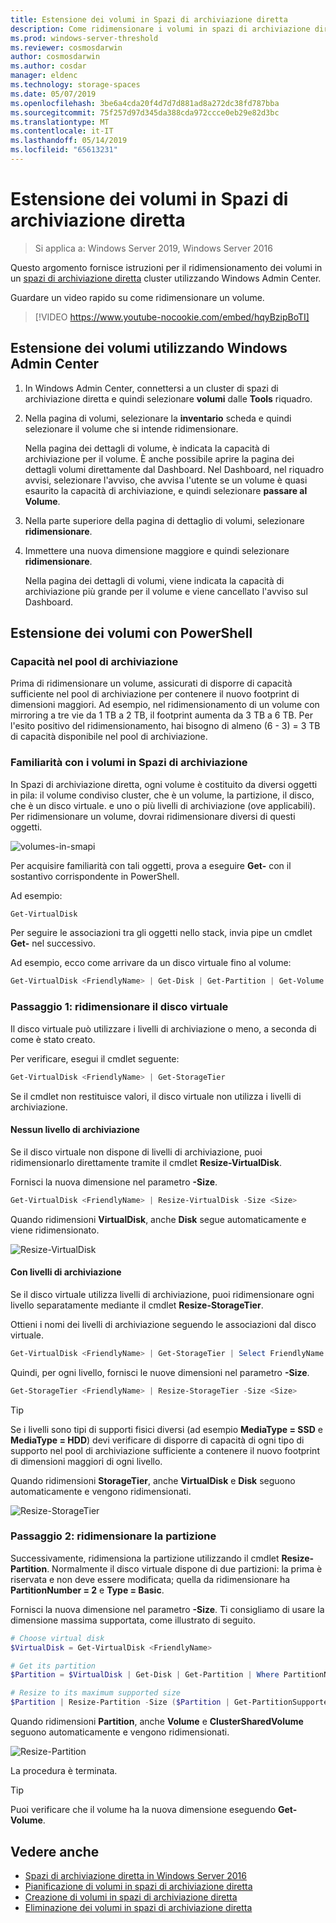 ```yaml
---
title: Estensione dei volumi in Spazi di archiviazione diretta
description: Come ridimensionare i volumi in spazi di archiviazione diretta tramite Windows Admin Center e PowerShell.
ms.prod: windows-server-threshold
ms.reviewer: cosmosdarwin
author: cosmosdarwin
ms.author: cosdar
manager: eldenc
ms.technology: storage-spaces
ms.date: 05/07/2019
ms.openlocfilehash: 3be6a4cda20f4d7d7d881ad8a272dc38fd787bba
ms.sourcegitcommit: 75f257d97d345da388cda972ccce0eb29e82d3bc
ms.translationtype: MT
ms.contentlocale: it-IT
ms.lasthandoff: 05/14/2019
ms.locfileid: "65613231"
---
```

# <a name="extending-volumes-in-storage-spaces-direct"></a>Estensione dei volumi in Spazi di archiviazione diretta
> Si applica a: Windows Server 2019, Windows Server 2016

Questo argomento fornisce istruzioni per il ridimensionamento dei volumi in un [spazi di archiviazione diretta](storage-spaces-direct-overview.md) cluster utilizzando Windows Admin Center.

Guardare un video rapido su come ridimensionare un volume.

> [!VIDEO https://www.youtube-nocookie.com/embed/hqyBzipBoTI]

## <a name="extending-volumes-using-windows-admin-center"></a>Estensione dei volumi utilizzando Windows Admin Center

1. In Windows Admin Center, connettersi a un cluster di spazi di archiviazione diretta e quindi selezionare **volumi** dalle **Tools** riquadro.
2. Nella pagina di volumi, selezionare la **inventario** scheda e quindi selezionare il volume che si intende ridimensionare.

    Nella pagina dei dettagli di volume, è indicata la capacità di archiviazione per il volume. È anche possibile aprire la pagina dei dettagli volumi direttamente dal Dashboard. Nel Dashboard, nel riquadro avvisi, selezionare l'avviso, che avvisa l'utente se un volume è quasi esaurito la capacità di archiviazione, e quindi selezionare **passare al Volume**.

4. Nella parte superiore della pagina di dettaglio di volumi, selezionare **ridimensionare**.
5. Immettere una nuova dimensione maggiore e quindi selezionare **ridimensionare**.

    Nella pagina dei dettagli di volumi, viene indicata la capacità di archiviazione più grande per il volume e viene cancellato l'avviso sul Dashboard.

## <a name="extending-volumes-using-powershell"></a>Estensione dei volumi con PowerShell

### <a name="capacity-in-the-storage-pool"></a>Capacità nel pool di archiviazione

Prima di ridimensionare un volume, assicurati di disporre di capacità sufficiente nel pool di archiviazione per contenere il nuovo footprint di dimensioni maggiori. Ad esempio, nel ridimensionamento di un volume con mirroring a tre vie da 1 TB a 2 TB, il footprint aumenta da 3 TB a 6 TB. Per l'esito positivo del ridimensionamento, hai bisogno di almeno (6 - 3) = 3 TB di capacità disponibile nel pool di archiviazione.

### <a name="familiarity-with-volumes-in-storage-spaces"></a>Familiarità con i volumi in Spazi di archiviazione

In Spazi di archiviazione diretta, ogni volume è costituito da diversi oggetti in pila: il volume condiviso cluster, che è un volume, la partizione, il disco, che è un disco virtuale. e uno o più livelli di archiviazione (ove applicabili). Per ridimensionare un volume, dovrai ridimensionare diversi di questi oggetti.

![volumes-in-smapi](media/resize-volumes/volumes-in-smapi.png)

Per acquisire familiarità con tali oggetti, prova a eseguire **Get-** con il sostantivo corrispondente in PowerShell.

Ad esempio: 

```PowerShell
Get-VirtualDisk
```

Per seguire le associazioni tra gli oggetti nello stack, invia pipe un cmdlet **Get-** nel successivo.

Ad esempio, ecco come arrivare da un disco virtuale fino al volume:

```PowerShell
Get-VirtualDisk <FriendlyName> | Get-Disk | Get-Partition | Get-Volume 
```

### <a name="step-1--resize-the-virtual-disk"></a>Passaggio 1: ridimensionare il disco virtuale

Il disco virtuale può utilizzare i livelli di archiviazione o meno, a seconda di come è stato creato.

Per verificare, esegui il cmdlet seguente:

```PowerShell
Get-VirtualDisk <FriendlyName> | Get-StorageTier 
```

Se il cmdlet non restituisce valori, il disco virtuale non utilizza i livelli di archiviazione.

#### <a name="no-storage-tiers"></a>Nessun livello di archiviazione

Se il disco virtuale non dispone di livelli di archiviazione, puoi ridimensionarlo direttamente tramite il cmdlet **Resize-VirtualDisk**.

Fornisci la nuova dimensione nel parametro **-Size**.

```PowerShell
Get-VirtualDisk <FriendlyName> | Resize-VirtualDisk -Size <Size>
```

Quando ridimensioni **VirtualDisk**, anche **Disk** segue automaticamente e viene ridimensionato.

![Resize-VirtualDisk](media/resize-volumes/Resize-VirtualDisk.gif)

#### <a name="with-storage-tiers"></a>Con livelli di archiviazione

Se il disco virtuale utilizza livelli di archiviazione, puoi ridimensionare ogni livello separatamente mediante il cmdlet **Resize-StorageTier**.

Ottieni i nomi dei livelli di archiviazione seguendo le associazioni dal disco virtuale.

```PowerShell
Get-VirtualDisk <FriendlyName> | Get-StorageTier | Select FriendlyName
```

Quindi, per ogni livello, fornisci le nuove dimensioni nel parametro **-Size**.

```PowerShell
Get-StorageTier <FriendlyName> | Resize-StorageTier -Size <Size>
```

> [!TIP]
> Se i livelli sono tipi di supporti fisici diversi (ad esempio **MediaType = SSD** e **MediaType = HDD**) devi verificare di disporre di capacità di ogni tipo di supporto nel pool di archiviazione sufficiente a contenere il nuovo footprint di dimensioni maggiori di ogni livello.

Quando ridimensioni **StorageTier**, anche **VirtualDisk** e **Disk** seguono automaticamente e vengono ridimensionati.

![Resize-StorageTier](media/resize-volumes/Resize-StorageTier.gif)

### <a name="step-2--resize-the-partition"></a>Passaggio 2: ridimensionare la partizione

Successivamente, ridimensiona la partizione utilizzando il cmdlet **Resize-Partition**. Normalmente il disco virtuale dispone di due partizioni: la prima è riservata e non deve essere modificata; quella da ridimensionare ha **PartitionNumber = 2** e **Type = Basic**.

Fornisci la nuova dimensione nel parametro **-Size**. Ti consigliamo di usare la dimensione massima supportata, come illustrato di seguito.

```PowerShell
# Choose virtual disk
$VirtualDisk = Get-VirtualDisk <FriendlyName>

# Get its partition
$Partition = $VirtualDisk | Get-Disk | Get-Partition | Where PartitionNumber -Eq 2

# Resize to its maximum supported size 
$Partition | Resize-Partition -Size ($Partition | Get-PartitionSupportedSize).SizeMax
```

Quando ridimensioni **Partition**, anche **Volume** e **ClusterSharedVolume** seguono automaticamente e vengono ridimensionati.

![Resize-Partition](media/resize-volumes/Resize-Partition.gif)

La procedura è terminata.

> [!TIP]
> Puoi verificare che il volume ha la nuova dimensione eseguendo **Get-Volume**.

## <a name="see-also"></a>Vedere anche

- [Spazi di archiviazione diretta in Windows Server 2016](storage-spaces-direct-overview.md)
- [Pianificazione di volumi in spazi di archiviazione diretta](plan-volumes.md)
- [Creazione di volumi in spazi di archiviazione diretta](create-volumes.md)
- [Eliminazione dei volumi in spazi di archiviazione diretta](delete-volumes.md)

